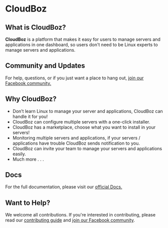 # CloudBoz

## What is CloudBoz?

**CloudBoz** is a platform that makes it easy for users to manage servers and applications in one dashboard, so users don't need to be Linux experts to manage servers and applications.

## Community and Updates

For help, questions, or if you just want a place to hang out, [join our Facebook community.](https://facebook.com/groups/cloudboz)

## Why CloudBoz?
- Don’t learn Linux to manage your server and applications, CloudBoz can handle it for you!
- CloudBoz can configure multiple servers with a one-click installer.
- CloudBoz has a marketplace, choose what you want to install in your servers!
- Monitoring multiple servers and applications, if your servers / applications have trouble CloudBoz sends notification to you.
- CloudBoz can invite your team to manage your servers and applications easily.
- Much more . . .

## Docs

For the full documentation, please visit our [official Docs.](https://docs.cloudboz.com)

## Want to Help?

We welcome all contributions. If you're interested in contributing, please read our [contributing guide](https://github.com/cloudboz/cloudboz/blob/main/CONTRIBUTING.md) and [join our Facebook community](https://facebook.com/groups/cloudboz).
